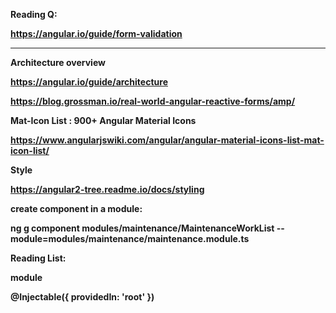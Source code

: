 <b>Reading Q:<b>
  
 https://angular.io/guide/form-validation
 <hr>

<b>Architecture overview</b>

https://angular.io/guide/architecture

https://blog.grossman.io/real-world-angular-reactive-forms/amp/

<b>Mat-Icon List : 900+ Angular Material Icons</b>

https://www.angularjswiki.com/angular/angular-material-icons-list-mat-icon-list/

<b>Style</b>

https://angular2-tree.readme.io/docs/styling

create component in a module:

ng g component modules/maintenance/MaintenanceWorkList --module=modules/maintenance/maintenance.module.ts

Reading List:

module

@Injectable({
  providedIn: 'root'
})
